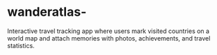 # wanderatlas-
Interactive travel tracking app where users mark visited countries on a world map and attach memories with photos, achievements, and travel statistics.
